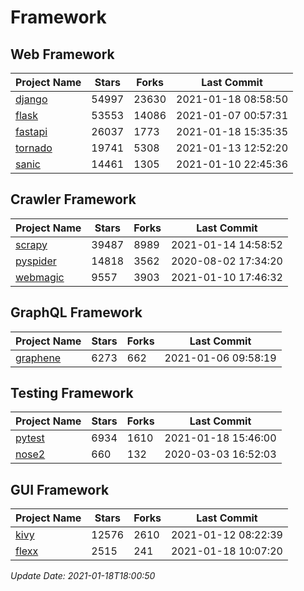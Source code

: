 # Framework

## Web Framework
| Project Name | Stars | Forks | Last Commit |
| ------------ | ----- | ----- | ----------- |
| [django](https://github.com/django/django) | 54997 | 23630 | 2021-01-18 08:58:50 |
| [flask](https://github.com/pallets/flask) | 53553 | 14086 | 2021-01-07 00:57:31 |
| [fastapi](https://github.com/tiangolo/fastapi) | 26037 | 1773 | 2021-01-18 15:35:35 |
| [tornado](https://github.com/tornadoweb/tornado) | 19741 | 5308 | 2021-01-13 12:52:20 |
| [sanic](https://github.com/sanic-org/sanic) | 14461 | 1305 | 2021-01-10 22:45:36 |

## Crawler Framework
| Project Name | Stars | Forks | Last Commit |
| ------------ | ----- | ----- | ----------- |
| [scrapy](https://github.com/scrapy/scrapy) | 39487 | 8989 | 2021-01-14 14:58:52 |
| [pyspider](https://github.com/binux/pyspider) | 14818 | 3562 | 2020-08-02 17:34:20 |
| [webmagic](https://github.com/code4craft/webmagic) | 9557 | 3903 | 2021-01-10 17:46:32 |

## GraphQL Framework
| Project Name | Stars | Forks | Last Commit |
| ------------ | ----- | ----- | ----------- |
| [graphene](https://github.com/graphql-python/graphene) | 6273 | 662 | 2021-01-06 09:58:19 |

## Testing Framework
| Project Name | Stars | Forks | Last Commit |
| ------------ | ----- | ----- | ----------- |
| [pytest](https://github.com/pytest-dev/pytest) | 6934 | 1610 | 2021-01-18 15:46:00 |
| [nose2](https://github.com/nose-devs/nose2) | 660 | 132 | 2020-03-03 16:52:03 |

## GUI Framework
| Project Name | Stars | Forks | Last Commit |
| ------------ | ----- | ----- | ----------- |
| [kivy](https://github.com/kivy/kivy) | 12576 | 2610 | 2021-01-12 08:22:39 |
| [flexx](https://github.com/flexxui/flexx) | 2515 | 241 | 2021-01-18 10:07:20 |

*Update Date: 2021-01-18T18:00:50*